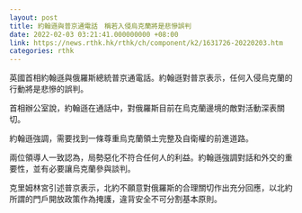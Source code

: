 ```yaml
---
layout: post
title: 約翰遜與普京通電話　稱若入侵烏克蘭將是悲慘誤判
date: 2022-02-03 03:21:41.000000000 +08:00
link: https://news.rthk.hk/rthk/ch/component/k2/1631726-20220203.htm
categories: rthk
---
```


英國首相約翰遜與俄羅斯總統普京通電話。約翰遜對普京表示，任何入侵烏克蘭的行動將是悲慘的誤判。

首相辦公室說，約翰遜在通話中，對俄羅斯目前在烏克蘭邊境的敵對活動深表關切。

約翰遜強調，需要找到一條尊重烏克蘭領土完整及自衛權的前進道路。

兩位領導人一致認為，局勢惡化不符合任何人的利益。約翰遜強調對話和外交的重要性，並有必要讓烏克蘭參與談判。

克里姆林宮引述普京表示，北約不願意對俄羅斯的合理關切作出充分回應，以北約所謂的門戶開放政策作為掩護，違背安全不可分割基本原則。
